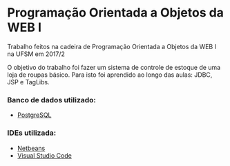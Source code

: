 # Programação Orientada a Objetos da WEB I
Trabalho feitos na cadeira de Programação Orientada a Objetos da WEB I na UFSM em 2017/2

O objetivo do trabalho foi fazer um sistema de controle de estoque de uma loja de roupas básico.
Para isto foi aprendido ao longo das aulas: JDBC, JSP e TagLibs.

### Banco de dados utilizado:
* [PostgreSQL](https://www.postgresql.org/)

### IDEs utilizada:
* [Netbeans](https://netbeans.org/)
* [Visual Studio Code](https://code.visualstudio.com/)
